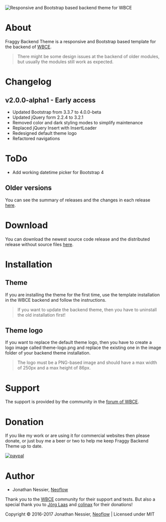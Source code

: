 ![Responsive and Bootstrap based backend theme for WBCE](https://github.com/Neoflow/Fraggy-Backend-Theme/blob/master/images/example-1.7.0.png "Responsive and Bootstrap based backend theme for WBCE")

# About

Fraggy Backend Theme is a responsive and Bootstrap based template for the backend of [WBCE](http://wbce.org).

> There might be some design issues at the backend of older modules, but usually the modules still work as expected.

# Changelog

## v2.0.0-alpha1 - Early access

 * Updated Bootstrap from 3.3.7 to 4.0.0-beta
 * Updated jQuery form 2.2.4 to 3.2.1
 * Removed color and dark styling modes to simplify maintenance
 * Replaced jQuery Insert with InsertLoader
 * Redesigned default theme logo
 * Refactored navigations

# ToDo

 * Add working datetime picker for Bootstrap 4

## Older versions

You can see the summary of releases and the changes in each release [here](https://github.com/rjgamer/Fraggy-Backend-Theme/releases).

# Download

You can download the newest source code release and the distributed release without source files [here](https://github.com/rjgamer/Fraggy-Backend-Theme/releases).

# Installation

## Theme

If you are installing the theme for the first time, use the template installation in the WBCE backend and follow the instructions.

> If you want to update the backend theme, then you have to uninstall the old installation first!

## Theme logo

If you want to replace the default theme logo, then you have to create a logo image called theme-logo.png and replace the existing one in the image folder of your backend theme installation.

> The logo must be a PNG-based image and should have a max width of 250px and a max height of 86px.

# Support

The support is provided by the community in the [forum of WBCE](https://forum.wbce.org).

# Donation

If you like my work or are using it for commercial websites then please donate, or just buy me a beer or two to help me keep Fraggy Backend Theme up to date.

[![paypal](https://www.paypalobjects.com/en_US/i/btn/btn_donateCC_LG.gif)](https://www.paypal.me/JonathanNessier)

# Author

* Jonathan Nessier, [Neoflow](https://www.neoflow.ch)

Thank you to the [WBCE](http://wbce.org) community for their support and tests. But also a special thank you to [Jörg Laas](https://www.jlhd.com/) and [colinax](https://forum.wbce.org/profile.php?id=160) for their donations!

Copyright © 2016-2017 Jonathan Nessier, [Neoflow](https://www.neoflow.ch) | Licensed under MIT
